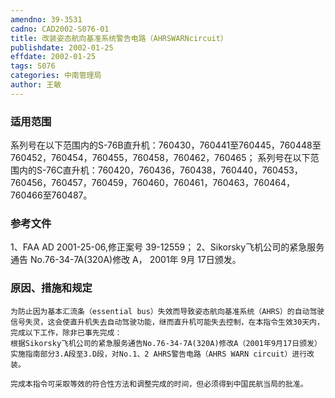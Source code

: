 ```yaml
---
amendno: 39-3531
cadno: CAD2002-S076-01
title: 改装姿态航向基准系统警告电路（AHRSWARNcircuit）
publishdate: 2002-01-25
effdate: 2002-01-25
tags: S076
categories: 中南管理局
author: 王敏
---
```


### 适用范围 
系列号在以下范围内的S-76B直升机：760430，760441至760445，760448至760452，760454，760455，760458，760462，760465；
系列号在以下范围内的S-76C直升机：760420，760436，760438，760440，760453，760456，760457，760459，760460，760461，760463，760464，760466至760487。

### 参考文件
1、FAA AD 2001-25-06,修正案号 39-12559；
 2、Sikorsky飞机公司的紧急服务通告 No.76-34-7A(320A)修改 A， 2001年 9月 17日颁发。

### 原因、措施和规定 
    为防止因为基本汇流条（essential bus）失效而导致姿态航向基准系统（AHRS）的自动驾驶信号失灵，这会使直升机失去自动驾驶功能，继而直升机可能失去控制，在本指令生效30天内，完成以下工作，除非已事先完成： 
    根据Sikorsky飞机公司的紧急服务通告No.76-34-7A(320A)修改A（2001年9月17日颁发）实施指南部分3.A段至3.D段，对No.1、2 AHRS警告电路（AHRS WARN circuit）进行改装。 
  
    完成本指令可采取等效的符合性方法和调整完成的时间，但必须得到中国民航当局的批准。

